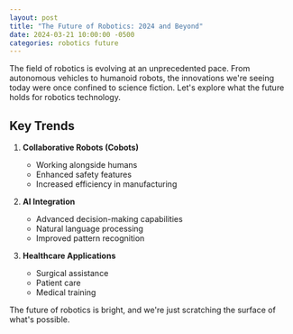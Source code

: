 ```yaml
---
layout: post
title: "The Future of Robotics: 2024 and Beyond"
date: 2024-03-21 10:00:00 -0500
categories: robotics future
---
```


The field of robotics is evolving at an unprecedented pace. From autonomous vehicles to humanoid robots, the innovations we're seeing today were once confined to science fiction. Let's explore what the future holds for robotics technology.

## Key Trends

1. **Collaborative Robots (Cobots)**
   - Working alongside humans
   - Enhanced safety features
   - Increased efficiency in manufacturing

2. **AI Integration**
   - Advanced decision-making capabilities
   - Natural language processing
   - Improved pattern recognition

3. **Healthcare Applications**
   - Surgical assistance
   - Patient care
   - Medical training

The future of robotics is bright, and we're just scratching the surface of what's possible. 